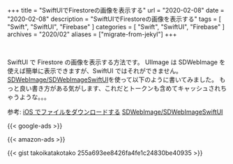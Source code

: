 +++
title =  "SwiftUIでFirestoreの画像を表示する"
url = "2020-02-08"
date = "2020-02-08"
description = "SwiftUIでFirestoreの画像を表示する"
tags = [
    "Swift", "SwiftUI", "Firebase"
]
categories = [
    "Swift", "SwiftUI", "Firebase"
]
archives = "2020/02"
aliases = ["migrate-from-jekyl"]
+++

<br>

SwiftUI で Firestore の画像を表示する方法です。
UIImage は SDWebImage を使えば簡単に表示できますが、SwiftUI ではそれができません。
[SDWebImage/SDWebImageSwiftUI](https://github.com/SDWebImage/SDWebImageSwiftUI)を使って以下のように書いてみました。
もっと良い書き方がある気がします、これだとトークンも含めてキャッシュされちゃうような。。。

参考:
[iOS でファイルをダウンロードする](https://firebase.google.com/docs/storage/ios/download-files?hl=ja)
[SDWebImage/SDWebImageSwiftUI](https://github.com/SDWebImage/SDWebImageSwiftUI)


<!-- Google Ads -->
{{< google-ads >}}

<!-- Amazon Ads -->
{{< amazon-ads >}}

{{< gist takoikatakotako 255a693ee8426fa4fe1c24830be40935 >}}
